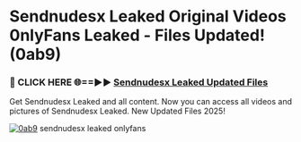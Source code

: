 # Sendnudesx Leaked Original Videos 0nlyFans Leaked - Files Updated! (0ab9)

<h3>🔴 CLICK HERE 🌐==►► <a href="https://tinyurl.com/5h6xmrr3" rel="nofollow">Sendnudesx Leaked Updated Files</a></h3>

Get Sendnudesx Leaked and all content. Now you can access all videos and pictures of Sendnudesx Leaked. New Updated Files 2025!

[![0ab9](https://i.imgur.com/KVD873Z.gif)](https://tinyurl.com/5h6xmrr3)
sendnudesx leaked onlyfans